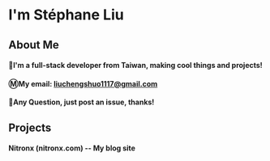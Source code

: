 # I'm Stéphane Liu

## About Me

#### 🐰I'm a full-stack developer from Taiwan, making cool things and projects!
#### Ⓜ️My email: **liuchengshuo1117@gmail.com**
#### 🤔Any Question, just post an issue, thanks!

## Projects

#### Nitronx (nitronx.com) -- My blog site


